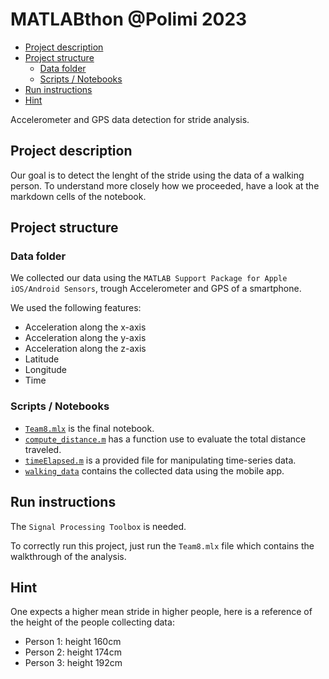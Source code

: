 <!-- omit from toc -->
# MATLABthon @Polimi 2023

- [Project description](#project-description)
- [Project structure](#project-structure)
  - [Data folder](#data-folder)
  - [Scripts / Notebooks](#scripts--notebooks)
- [Run instructions](#run-instructions)
- [Hint](#hint)

Accelerometer and GPS data detection for stride analysis.

## Project description

Our goal is to detect the lenght of the stride using the data of a walking person.
To understand more closely how we proceeded, have a look at the markdown cells of the notebook.

## Project structure

### Data folder

We collected our data using the `MATLAB Support Package for Apple iOS/Android Sensors`, trough Accelerometer and GPS of a smartphone.

We used the following features:

- Acceleration along the x-axis
- Acceleration along the y-axis
- Acceleration along the z-axis
- Latitude
- Longitude
- Time

### Scripts / Notebooks

- [`Team8.mlx`](./Team8.mlx) is the final notebook.
- [`compute_distance.m`](./compute_distance.m) has a function use to evaluate the total distance traveled.
- [`timeElapsed.m`](./timeElapsed.m) is a provided file for manipulating time-series data.
- [`walking_data`](./walking_data/) contains the collected data using the mobile app.

## Run instructions

The `Signal Processing Toolbox` is needed.

To correctly run this project, just run the `Team8.mlx` file which contains the walkthrough of the analysis.

## Hint

One expects a higher mean stride in higher people, here is a reference of the height of the people collecting data:

- Person 1: height 160cm
- Person 2: height 174cm
- Person 3: height 192cm
